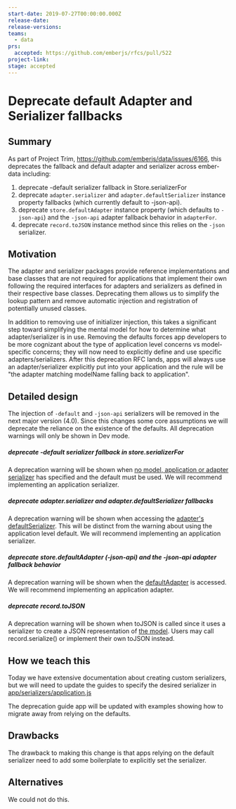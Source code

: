 ```yaml
---
start-date: 2019-07-27T00:00:00.000Z
release-date:
release-versions: 
teams: 
  - data
prs:
  accepted: https://github.com/emberjs/rfcs/pull/522
project-link: 
stage: accepted
---
```


# Deprecate default Adapter and Serializer fallbacks

## Summary
As part of Project Trim, https://github.com/emberjs/data/issues/6166, this deprecates the fallback and default adapter and serializer across ember-data including:
1. deprecate -default serializer fallback in Store.serializerFor
2. deprecate `adapter.serializer` and `adapter.defaultSerializer` instance property fallbacks (which currently default to -json-api).
3. deprecate `store.defaultAdapter` instance property (which defaults to `-json-api`) and the `-json-api` adapter fallback behavior in `adapterFor`.
4. deprecate `record.toJSON` instance method since this relies on the `-json` serializer.

## Motivation

The adapter and serializer packages provide reference implementations and base classes that are not required for applications that implement their own following the required interfaces for adapters and serializers as defined in their respective base classes.  Deprecating them allows us to simplify the lookup pattern and remove automatic injection and registration of potentially unused classes.

In addition to removing use of initializer injection, this takes a significant step toward simplifying the mental model for how to determine what adapter/serializer is in use. Removing the defaults forces app developers to be more cognizant about the type of application level concerns vs model-specific concerns; they will now need to explicitly define and use specific adapters/serializers. After this deprecation RFC lands, apps will always use an adapter/serializer explicitly put into your application and the rule will be "the adapter matching modelName falling back to application".

## Detailed design
The injection of `-default` and `-json-api` serializers will be removed in the next major version (4.0). Since this changes some core assumptions we will deprecate the reliance on the existence of the defaults. All deprecation warnings will only be shown in Dev mode.

##### deprecate -default serializer fallback in store.serializerFor
A deprecation warning will be shown when [no model, application or adapter serializer](https://github.com/emberjs/data/blob/67affb0eca7048a1a0edc856af46d1305cd1fc1d/packages/store/addon/-private/system/store.ts#L2909) has specified and the default must be used. We will recommend implementing an application serializer.

##### deprecate adapter.serializer and adapter.defaultSerializer fallbacks
A deprecation warning will be shown when accessing the [adapter's defaultSerializer](https://github.com/emberjs/data/blob/67affb0eca7048a1a0edc856af46d1305cd1fc1d/packages/store/addon/-private/system/store.ts#L2896). This will be distinct from the warning about using the application level default. We will recommend implementing an application serializer.

##### deprecate store.defaultAdapter (-json-api) and the -json-api adapter fallback behavior
A deprecation warning will be shown when the [defaultAdapter](https://github.com/emberjs/data/blob/b0cf3225662bfb806cd0c02b55b763e37a319b32/packages/store/addon/-private/system/store.ts#L309) is accessed.  We will recommend implementing an application adapter.

##### deprecate record.toJSON
A deprecation warning will be shown when toJSON is called since it uses a serializer to create a JSON representation of [the model](https://guides.emberjs.com/release/models/customizing-serializers/#toc_customizing-serializers). Users may call record.serialize() or implement their own toJSON instead.

## How we teach this

Today we have extensive documentation about creating custom serializers, but we will need to update the guides to specify the desired serializer in [app/serializers/application.js](https://guides.emberjs.com/release/models/customizing-serializers/#toc_customizing-serializers)

The deprecation guide app will be updated with examples showing how to
migrate away from relying on the defaults.

## Drawbacks

The drawback to making this change is that apps relying on the default serializer need to add some boilerplate to explicitly set the serializer.

## Alternatives

We could not do this.
